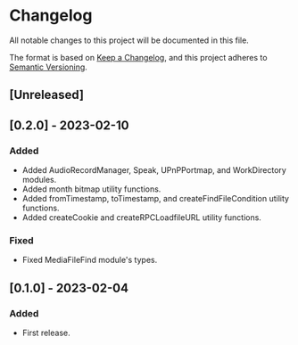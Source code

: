 # Changelog

All notable changes to this project will be documented in this file.

The format is based on [Keep a Changelog](https://keepachangelog.com/en/1.0.0/),
and this project adheres to [Semantic Versioning](https://semver.org/spec/v2.0.0.html).

## [Unreleased]

## [0.2.0] - 2023-02-10

### Added

- Added AudioRecordManager, Speak, UPnPPortmap, and WorkDirectory modules.
- Added month bitmap utility functions.
- Added fromTimestamp, toTimestamp, and createFindFileCondition utility functions.
- Added createCookie and createRPCLoadfileURL utility functions.

### Fixed

- Fixed MediaFileFind module's types.

## [0.1.0] - 2023-02-04

### Added

- First release.
